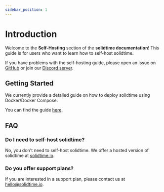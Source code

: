 ```yaml
---
sidebar_position: 1
---
```


# Introduction

Welcome to the **Self-Hosting** section of the **solidtime documentation**!
This guide is for users who want to learn how to self-host solidtime.

If you have problems with the self-hosting guide, please open an issue on [GitHub](https://github.com/solidtime-io/solidtime/issues) or join our [Discord server](https://discord.gg/Wd7pNH5S64).

## Getting Started

We currently provide a detailed guide on how to deploy solidtime using Docker/Docker Compose.

You can find the guide [here](/self-hosting/guides/docker).

## FAQ

### Do I need to self-host solidtime?

No, you don't need to self-host solidtime. We offer a hosted version of solidtime at [solidtime.io](https://app.solidtime.io).

### Do you offer support plans?

If you are interested in a support plan, please contact us at [hello\@solidtime.io](mailto:hello@solidtime.io?subject=Support%20plans).
